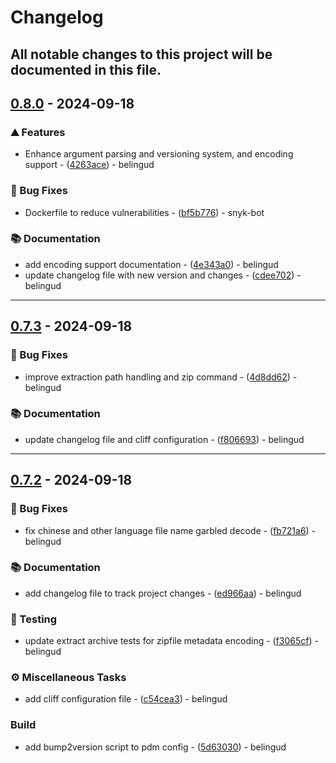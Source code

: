 # Changelog

All notable changes to this project will be documented in this file.
---
## [0.8.0](https://github.com/belingud/gptcomet/compare/v0.7.3..v0.8.0) - 2024-09-18

### ⛰️  Features

- Enhance argument parsing and versioning system, and encoding support - ([4263ace](https://github.com/belingud/gptcomet/commit/4263ace92cb5dbf4123bcf18dcb9a8dbe3c6a555)) - belingud

### 🐛 Bug Fixes

- Dockerfile to reduce vulnerabilities - ([bf5b776](https://github.com/belingud/gptcomet/commit/bf5b776c5a5e370356c02d44a96b2070586e2feb)) - snyk-bot

### 📚 Documentation

- add encoding support documentation - ([4e343a0](https://github.com/belingud/gptcomet/commit/4e343a003a673b56c2b990306756942ce852198c)) - belingud
- update changelog file with new version and changes - ([cdee702](https://github.com/belingud/gptcomet/commit/cdee7029892ac4f65939f19577c36831ac1c0b1a)) - belingud


---
## [0.7.3](https://github.com/belingud/gptcomet/compare/v0.7.2..v0.7.3) - 2024-09-18

### 🐛 Bug Fixes

- improve extraction path handling and zip command - ([4d8dd62](https://github.com/belingud/gptcomet/commit/4d8dd62ac7e355dbd4854ef0d8adea9297a087bd)) - belingud

### 📚 Documentation

- update changelog file and cliff configuration - ([f806693](https://github.com/belingud/gptcomet/commit/f80669399abeca67f0048129b9a833b72f6ca135)) - belingud



---
## [0.7.2](https://github.com/belingud/gptcomet/compare/v0.7.1..v0.7.2) - 2024-09-18

### 🐛 Bug Fixes

- fix chinese and other language file name garbled decode - ([fb721a6](https://github.com/belingud/gptcomet/commit/fb721a62b4e0706e094e34a5324c58f8cf2e64da)) - belingud

### 📚 Documentation

- add changelog file to track project changes - ([ed966aa](https://github.com/belingud/gptcomet/commit/ed966aa606c3a96ae31fb928b95cde7f7db6da7a)) - belingud

### 🧪 Testing

- update extract archive tests for zipfile metadata encoding - ([f3065cf](https://github.com/belingud/gptcomet/commit/f3065cf880f92220a79a9a3de65ea4d6f70dcb8d)) - belingud

### ⚙️ Miscellaneous Tasks

- add cliff configuration file - ([c54cea3](https://github.com/belingud/gptcomet/commit/c54cea32961d1988ed43ee5076e7acbb5b3733e0)) - belingud

### Build

- add bump2version script to pdm config - ([5d63030](https://github.com/belingud/gptcomet/commit/5d63030b07b3bed2d8f626d7cc580c0eff488a0c)) - belingud

